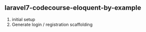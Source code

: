## laravel7-codecourse-eloquent-by-example

1.  initial setup
2.  Generate login / registration scaffolding
